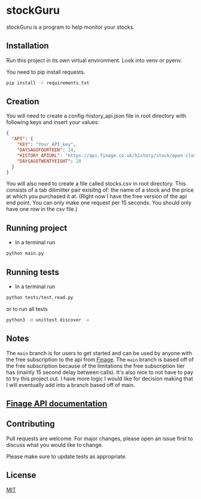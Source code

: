 # stockGuru

stockGuru is a program to help monitor your stocks.

## Installation

Run this project in its own virtual environment. Look into venv or pyenv.

You need to pip install requests.

```bash
pip install -r requirements.txt
```

## Creation

You will need to create a config-history_api.json file in root directory with following keys and insert your values:

```json
{
  "API": {
    "KEY": "Your_API_key",
    "DAYSAGOFOURTEEN": 14,
    "HISTORY_APIURL": "https://api.finage.co.uk/history/stock/open-close",
    "DAYSAGOTWENTYEIGHT": 28
  }
}
```

You will also need to create a file called stocks.csv in root directory. This consists of a tab dilimitter pair exisitng of: the name of a stock and the price at which you purchased it at. (Right now I have the free version of the api end point. You can only make one request per 15 seconds. You should only have one row in the csv file.)

## Running project

- In a terminal run

```bash
python main.py
```

## Running tests

- In a terminal run

```bash
python tests/test_read.py
```

or to run all tests

```bash
python3 -m unittest discover -v
```

## Notes

The `main` branch is for users to get started and can be used by anyone with the free subscription to the api from [Finage](https://finage.co.uk/#pricing). The `main` branch is based off of the free subscription because of the limitations the free subscription tier has (mainly 15 second delay between calls). It's also nice to not have to pay to try this project out. I have more logic I would like for decision making that I will eventually add into a branch based off of main.

## [Finage API documentation](https://finage.co.uk/docs/api/us-stock-historical-end-of-day-data)

## Contributing

Pull requests are welcome. For major changes, please open an issue first to discuss what you would like to change.

Please make sure to update tests as appropriate.

## License

[MIT](https://choosealicense.com/licenses/mit/)
